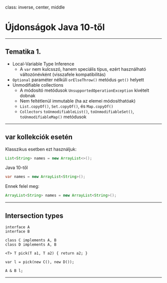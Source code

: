 class: inverse, center, middle

# Újdonságok Java 10-től

---

## Tematika 1.

* Local-Variable Type Inference
    * A `var` nem kulcsszó, hanem speciális típus, ezért használható változónévként (visszafele kompatibilitás)
* `Optional` paraméter nélküli `orElseThrow()` metódus `get()` helyett
* Unmodifiable collections
    * A módosító metódusok `UnsupportedOperationException` kivételt dobnak
    * Nem feltétlenül immutable (ha az elemei módosíthatóak)
    * `List.copyOf()`, `Set.copyOf()`, és `Map.copyOf()`
    * `Collectors` `toUnmodifiableList()`, `toUnmodifiableSet()`, `toUnmodifiableMap()` metódusok

---

## var kollekciók esetén

Klasszikus esetben ezt használjuk:

```java
List<String> names = new ArrayList<>();
```

Java 10-től

```java
var names = new ArrayList<String>();
```

Ennek felel meg:

```java
ArrayList<String> names = new ArrayList<String>();
```

---

## Intersection types

```
interface A
interface B

class C implements A, B
class D implements A, B

<T> T pick(T a1, T a2) { return a2; }

var l = pick(new C(), new D());

A & B l;
```

---

